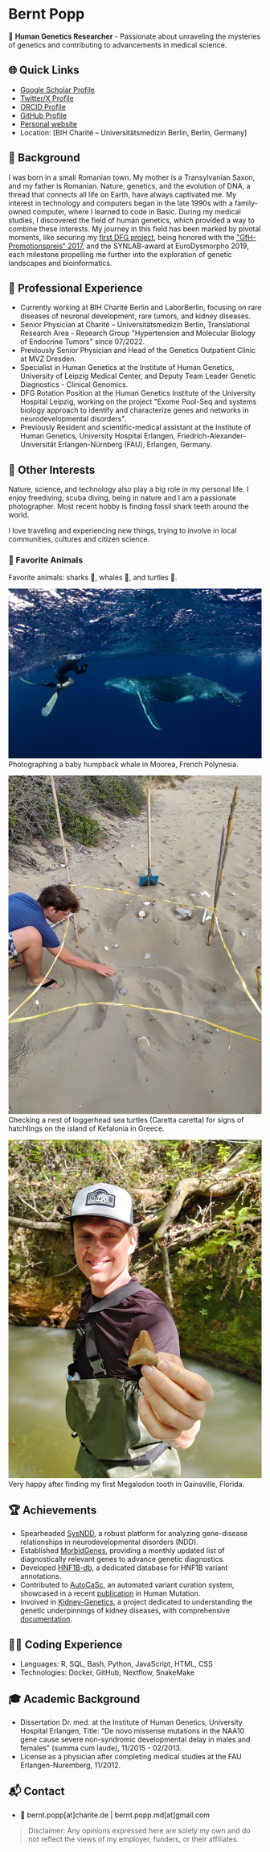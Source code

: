# Bernt Popp

🔬 **Human Genetics Researcher** - Passionate about unraveling the mysteries of genetics and contributing to advancements in medical science.

## 🌐 Quick Links
- [Google Scholar Profile](https://scholar.google.com/citations?user=Uvhu3t0AAAAJ)
- [Twitter/X Profile](https://twitter.com/berntpopp)
- [ORCID Profile](https://orcid.org/0000-0002-3679-1081)
- [GitHub Profile](https://github.com/berntpopp)
- [Personal website](http://www.berntpopp.com/)
- Location: [BIH Charité – Universitätsmedizin Berlin, Berlin, Germany]


## 📖 Background
I was born in a small Romanian town. My mother is a Transylvanian Saxon, and my father is Romanian. Nature, genetics, and the evolution of DNA, a thread that connects all life on Earth, have always captivated me. My interest in technology and computers began in the late 1990s with a family-owned computer, where I learned to code in Basic. During my medical studies, I discovered the field of human genetics, which provided a way to combine these interests.
My journey in this field has been marked by pivotal moments, like securing my [first DFG project](https://gepris.dfg.de/gepris/projekt/422575385), being honored with the ["GfH-Promotionspreis" 2017](https://gfhev.de/de/ueber-uns/ehrungen.html), and the SYNLAB-award at EuroDysmorpho 2019, each milestone propelling me further into the exploration of genetic landscapes and bioinformatics.


## 💼 Professional Experience
- Currently working at BIH Charité Berlin and LaborBerlin, focusing on rare diseases of neuronal development, rare tumors, and kidney diseases.
- Senior Physician at Charité – Universitätsmedizin Berlin, Translational Research Area - Research Group "Hypertension and Molecular Biology of Endocrine Tumors" since 07/2022.
- Previously Senior Physician and Head of the Genetics Outpatient Clinic at MVZ Dresden.
- Specialist in Human Genetics at the Institute of Human Genetics, University of Leipzig Medical Center, and Deputy Team Leader Genetic Diagnostics - Clinical Genomics.
- DFG Rotation Position at the Human Genetics Institute of the University Hospital Leipzig, working on the project "Exome Pool-Seq and systems biology approach to identify and characterize genes and networks in neurodevelopmental disorders".
- Previously Resident and scientific-medical assistant at the Institute of Human Genetics, University Hospital Erlangen, Friedrich-Alexander-Universität Erlangen-Nürnberg (FAU), Erlangen, Germany.


## 🌱 Other Interests
Nature, science, and technology also play a big role in my personal life. I enjoy freediving, scuba diving, being in nature and I am a passionate photographer. Most recent hobby is finding fossil shark teeth around the world.

I love traveling and experiencing new things, trying to involve in local communities, cultures and citizen science.


### 🐋 Favorite Animals
Favorite animals: sharks 🦈, whales 🐋, and turtles 🐢.

![Whales of Moorea](./static/img/b1_whale-moorea.jpg)
Photographing a baby humpback whale in Moorea, French Polynesia.

![Checking of Caretta caretta hatchlings and nests on Kefalonia](./static/img/b2_turtles-kefalonia.jpg)
Checking a nest of loggerhead sea turtles (Caretta caretta) for signs of hatchlings on the island of Kefalonia in Greece.

![My first Megalodon tooth in Gainsville](./static/img/b3_megtooth-gainsville.jpg)
Very happy after finding my first Megalodon tooth in Gainsville, Florida.


## 🏆 Achievements
- Spearheaded [SysNDD](https://github.com/berntpopp/sysndd), a robust platform for analyzing gene-disease relationships in neurodevelopmental disorders (NDD).
- Established [MorbidGenes](https://github.com/berntpopp/morbidgenes), providing a monthly updated list of diagnostically relevant genes to advance genetic diagnostics.
- Developed [HNF1B-db](https://github.com/berntpopp/HNF1B-db), a dedicated database for HNF1B variant annotations.
- Contributed to [AutoCaSc](https://github.com/JohannKaspar/AutoCaSc), an automated variant curation system, showcased in a recent [publication](https://onlinelibrary.wiley.com/doi/10.1002/humu.24451) in Human Mutation.
- Involved in [Kidney-Genetics](https://github.com/halbritter-lab/kidney-genetics), a project dedicated to understanding the genetic underpinnings of kidney diseases, with comprehensive [documentation](https://halbritter-lab.github.io/kidney-genetics/).


## 👨‍💻 Coding Experience
- Languages: R, SQL, Bash, Python, JavaScript, HTML, CSS
- Technologies: Docker, GitHub, Nextflow, SnakeMake


## 🎓 Academic Background
- Dissertation Dr. med. at the Institute of Human Genetics, University Hospital Erlangen, Title: "De novo missense mutations in the NAA10 gene cause severe non-syndromic developmental delay in males and females" (summa cum laude), 11/2015 - 02/2013.
- License as a physician after completing medical studies at the FAU Erlangen-Nuremberg, 11/2012.


## 📬 Contact
- 📧 bernt.popp[at]charite.de | bernt.popp.md[at]gmail.com

> Disclaimer: Any opinions expressed here are solely my own and do not reflect the views of my employer, funders, or their affiliates.
